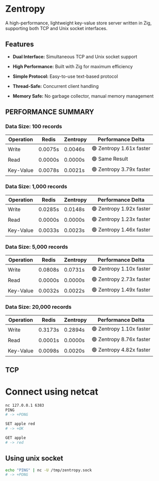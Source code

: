 # Zentropy
A high-performance, lightweight key-value store server written in Zig, supporting both TCP and Unix socket interfaces.

## Features
- **Dual Interface:** Simultaneous TCP and Unix socket support

- **High Performance:** Built with Zig for maximum efficiency

- **Simple Protocol:** Easy-to-use text-based protocol

- **Thread-Safe:** Concurrent client handling

- **Memory Safe:** No garbage collector, manual memory management

## PERFORMANCE SUMMARY

### Data Size: 100 records

| Operation   | Redis    | Zentropy | Performance Delta |
|-------------|----------|----------|-------------------|
| Write       | 0.0075s  | 0.0046s  | 🟢 Zentropy 1.61x faster |
| Read        | 0.0000s  | 0.0000s  | 🟢 Same Result |
| Key-Value   | 0.0078s  | 0.0021s  | 🟢 Zentropy 3.79x faster |

### Data Size: 1,000 records

| Operation   | Redis    | Zentropy | Performance Delta |
|-------------|----------|----------|-------------------|
| Write       | 0.0285s  | 0.0148s  | 🟢 Zentropy 1.92x faster |
| Read        | 0.0000s  | 0.0000s  | 🟢 Zentropy 1.23x faster |
| Key-Value   | 0.0033s  | 0.0023s  | 🟢 Zentropy 1.46x faster |

### Data Size: 5,000 records

| Operation   | Redis    | Zentropy | Performance Delta |
|-------------|----------|----------|-------------------|
| Write       | 0.0808s  | 0.0731s  | 🟢 Zentropy 1.10x faster |
| Read        | 0.0000s  | 0.0000s  | 🟢 Zentropy 2.73x faster |
| Key-Value   | 0.0032s  | 0.0022s  | 🟢 Zentropy 1.49x faster |

### Data Size: 20,000 records

| Operation   | Redis    | Zentropy | Performance Delta |
|-------------|----------|----------|-------------------|
| Write       | 0.3173s  | 0.2894s  | 🟢 Zentropy 1.10x faster |
| Read        | 0.0001s  | 0.0000s  | 🟢 Zentropy 8.76x faster |
| Key-Value   | 0.0098s  | 0.0020s  | 🟢 Zentropy 4.82x faster |


## TCP


# Connect using netcat
```bash
nc 127.0.0.1 6383
PING
# -> +PONG

SET apple red
# -> +OK

GET apple
# -> red
```


## Using unix socket
```bash
echo "PING" | nc -U /tmp/zentropy.sock
# -> +PONG
```

